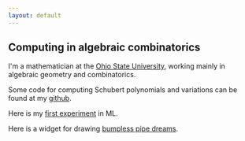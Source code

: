 ```yaml
---
layout: default
---
```


## Computing in algebraic combinatorics

I'm a mathematician at the [Ohio State University](https://people.math.osu.edu/anderson.2804/), working mainly in algebraic geometry and combinatorics.
  
Some code for computing Schubert polynomials and variations can be found at my [github](https://github.com/pseudoeffective/).

Here is my [first experiment](./ml-lrc.md) in ML.

Here is a widget for drawing [bumpless pipe dreams](https://github.com/pseudoeffective/bpds#bpds).
